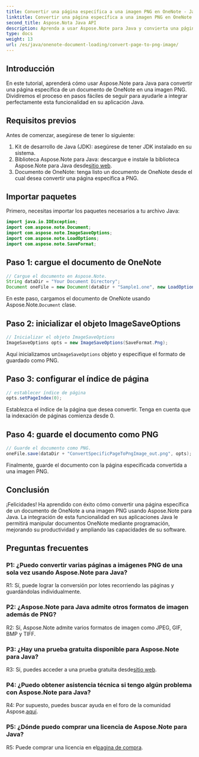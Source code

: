 ```yaml
---
title: Convertir una página específica a una imagen PNG en OneNote - Java
linktitle: Convertir una página específica a una imagen PNG en OneNote - Java
second_title: Aspose.Nota Java API
description: Aprenda a usar Aspose.Note para Java y convierta una página de OneNote a PNG. Siga sencillos pasos, cargue documentos y configure opciones. Mejore las aplicaciones Java con esta funcionalidad.
type: docs
weight: 13
url: /es/java/onenote-document-loading/convert-page-to-png-image/
---
```

## Introducción

En este tutorial, aprenderá cómo usar Aspose.Note para Java para convertir una página específica de un documento de OneNote en una imagen PNG. Dividiremos el proceso en pasos fáciles de seguir para ayudarle a integrar perfectamente esta funcionalidad en su aplicación Java.

## Requisitos previos

Antes de comenzar, asegúrese de tener lo siguiente:

1. Kit de desarrollo de Java (JDK): asegúrese de tener JDK instalado en su sistema.
2.  Biblioteca Aspose.Note para Java: descargue e instale la biblioteca Aspose.Note para Java desde[sitio web](https://releases.aspose.com/note/java/).
3. Documento de OneNote: tenga listo un documento de OneNote desde el cual desea convertir una página específica a PNG.

## Importar paquetes

Primero, necesitas importar los paquetes necesarios a tu archivo Java:

```java
import java.io.IOException;
import com.aspose.note.Document;
import com.aspose.note.ImageSaveOptions;
import com.aspose.note.LoadOptions;
import com.aspose.note.SaveFormat;
```

## Paso 1: cargue el documento de OneNote

```java
// Cargue el documento en Aspose.Note.
String dataDir = "Your Document Directory";
Document oneFile = new Document(dataDir + "Sample1.one", new LoadOptions());
```

 En este paso, cargamos el documento de OneNote usando Aspose.Note.`Document` clase.

## Paso 2: inicializar el objeto ImageSaveOptions

```java
// Inicializar el objeto ImageSaveOptions
ImageSaveOptions opts = new ImageSaveOptions(SaveFormat.Png);
```

 Aquí inicializamos un`ImageSaveOptions` objeto y especifique el formato de guardado como PNG.

## Paso 3: configurar el índice de página

```java
// establecer índice de página
opts.setPageIndex(0);
```

Establezca el índice de la página que desea convertir. Tenga en cuenta que la indexación de páginas comienza desde 0.

## Paso 4: guarde el documento como PNG

```java
// Guarde el documento como PNG.
oneFile.save(dataDir + "ConvertSpecificPageToPngImage_out.png", opts);
```

Finalmente, guarde el documento con la página especificada convertida a una imagen PNG.

## Conclusión

¡Felicidades! Ha aprendido con éxito cómo convertir una página específica de un documento de OneNote a una imagen PNG usando Aspose.Note para Java. La integración de esta funcionalidad en sus aplicaciones Java le permitirá manipular documentos OneNote mediante programación, mejorando su productividad y ampliando las capacidades de su software.

## Preguntas frecuentes

### P1: ¿Puedo convertir varias páginas a imágenes PNG de una sola vez usando Aspose.Note para Java?

R1: Sí, puede lograr la conversión por lotes recorriendo las páginas y guardándolas individualmente.

### P2: ¿Aspose.Note para Java admite otros formatos de imagen además de PNG?

R2: Sí, Aspose.Note admite varios formatos de imagen como JPEG, GIF, BMP y TIFF.

### P3: ¿Hay una prueba gratuita disponible para Aspose.Note para Java?

 R3: Sí, puedes acceder a una prueba gratuita desde[sitio web](https://releases.aspose.com/).

### P4: ¿Puedo obtener asistencia técnica si tengo algún problema con Aspose.Note para Java?

 R4: Por supuesto, puedes buscar ayuda en el foro de la comunidad Aspose.[aquí](https://forum.aspose.com/c/note/28).

### P5: ¿Dónde puedo comprar una licencia de Aspose.Note para Java?

 R5: Puede comprar una licencia en el[pagina de compra](https://purchase.aspose.com/buy).